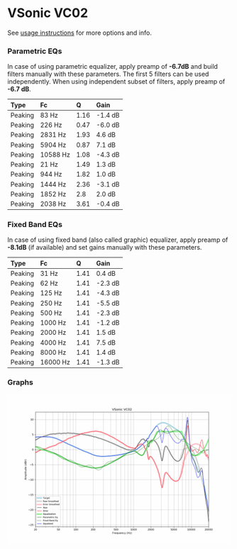 # VSonic VC02
See [usage instructions](https://github.com/jaakkopasanen/AutoEq#usage) for more options and info.

### Parametric EQs
In case of using parametric equalizer, apply preamp of **-6.7dB** and build filters manually
with these parameters. The first 5 filters can be used independently.
When using independent subset of filters, apply preamp of **-6.7 dB**.

| Type    | Fc       |    Q | Gain    |
|:--------|:---------|:-----|:--------|
| Peaking | 83 Hz    | 1.16 | -1.4 dB |
| Peaking | 226 Hz   | 0.47 | -6.0 dB |
| Peaking | 2831 Hz  | 1.93 | 4.6 dB  |
| Peaking | 5904 Hz  | 0.87 | 7.1 dB  |
| Peaking | 10588 Hz | 1.08 | -4.3 dB |
| Peaking | 21 Hz    | 1.49 | 1.3 dB  |
| Peaking | 944 Hz   | 1.82 | 1.0 dB  |
| Peaking | 1444 Hz  | 2.36 | -3.1 dB |
| Peaking | 1852 Hz  | 2.8  | 2.0 dB  |
| Peaking | 2038 Hz  | 3.61 | -0.4 dB |

### Fixed Band EQs
In case of using fixed band (also called graphic) equalizer, apply preamp of **-8.1dB**
(if available) and set gains manually with these parameters.

| Type    | Fc       |    Q | Gain    |
|:--------|:---------|:-----|:--------|
| Peaking | 31 Hz    | 1.41 | 0.4 dB  |
| Peaking | 62 Hz    | 1.41 | -2.3 dB |
| Peaking | 125 Hz   | 1.41 | -4.3 dB |
| Peaking | 250 Hz   | 1.41 | -5.5 dB |
| Peaking | 500 Hz   | 1.41 | -2.3 dB |
| Peaking | 1000 Hz  | 1.41 | -1.2 dB |
| Peaking | 2000 Hz  | 1.41 | 1.5 dB  |
| Peaking | 4000 Hz  | 1.41 | 7.5 dB  |
| Peaking | 8000 Hz  | 1.41 | 1.4 dB  |
| Peaking | 16000 Hz | 1.41 | -1.3 dB |

### Graphs
![](./VSonic%20VC02.png)